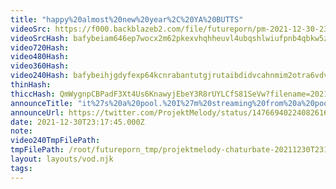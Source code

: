 ```yaml
---
title: "happy%20almost%20new%20year%2C%20YA%20BUTTS"
videoSrc: https://f000.backblazeb2.com/file/futureporn/pm-2021-12-30-23-19.mp4
videoSrcHash: bafybeiam646ep7wocx2m62pkexvhqhheuvl4ubqshlwiufpnb4qbkw5zbu?filename=projektmelody-chaturbate-20211225T223400Z-source.mp4
video720Hash: 
video480Hash: 
video360Hash: 
video240Hash: bafybeihjgdyfexp64kcnrabantutgjrutaibdidvcahnmim2otra6vdvgu?filename=projektmelody-chaturbate-20211230T231745Z-240p.mp4
thinHash: 
thiccHash: QmWygnpCBPadF3Xt4Us6KnawyjEbeY3R8rUYLCfS81SeVw?filename=20211230T231745Z-thicc.jpg
announceTitle: "it%27s%20a%20pool.%20I%27m%20streaming%20from%20a%20pool"
announceUrl: https://twitter.com/ProjektMelody/status/1476694022408261640
date: 2021-12-30T23:17:45.000Z
note: 
video240TmpFilePath: 
tmpFilePath: /root/futureporn_tmp/projektmelody-chaturbate-20211230T231745Z.mp4
layout: layouts/vod.njk
tags:
---
```

